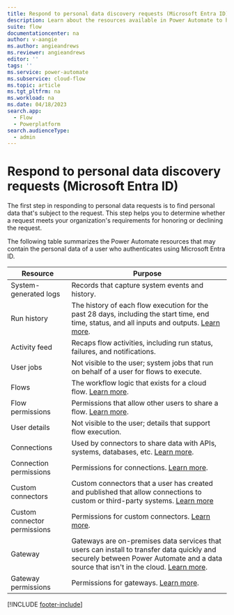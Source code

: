 ```yaml
---
title: Respond to personal data discovery requests (Microsoft Entra ID)
description: Learn about the resources available in Power Automate to help you meet your obligations to discover customers' personal data under various privacy laws and regulations for users who authenticate using Microsoft Entra ID.
suite: flow
documentationcenter: na
author: v-aangie
ms.author: angieandrews
ms.reviewer: angieandrews
editor: ''
tags: ''
ms.service: power-automate
ms.subservice: cloud-flow
ms.topic: article
ms.tgt_pltfrm: na
ms.workload: na
ms.date: 04/18/2023
search.app: 
  - Flow
  - Powerplatform
search.audienceType: 
  - admin
---
```


# Respond to personal data discovery requests (Microsoft Entra ID)

The first step in responding to personal data requests is to find personal data that's subject to the request. This step helps you to determine whether a request meets your organization's requirements for honoring or declining the request.

The following table summarizes the Power Automate resources that may contain the personal data of a user who authenticates using Microsoft Entra ID.

| **Resource** | **Purpose** |
| ----- | ----- |
| System-generated logs | Records that capture system events and history. |
| Run history | The history of each flow execution for the past 28 days, including the start time, end time, status, and all inputs and outputs. [Learn more](https://flow.microsoft.com/blog/download-history-recurrence/). |
| Activity feed | Recaps flow activities, including run status, failures, and notifications. |
| User jobs | Not visible to the user; system jobs that run on behalf of a user for flows to execute. |
| Flows | The workflow logic that exists for a cloud flow. [Learn more](./get-started-logic-flow.md). |
| Flow permissions | Permissions that allow other users to share a flow. [Learn more](./frequently-asked-questions.yml#can-i-share-the-flows-i-create-). |
| User details | Not visible to the user; details that support flow execution. |
| Connections | Used by connectors to share data with APIs, systems, databases, etc. [Learn more](./add-manage-connections.md). |
| Connection permissions | Permissions for connections. [Learn more](./add-manage-connections.md). |
| Custom connectors | Custom connectors that a user has created and published that allow connections to custom or third-party systems. [Learn more](/connectors/custom-connectors/) |
| Custom connector permissions | Permissions for custom connectors. [Learn more](/connectors/custom-connectors/share). |
| Gateway | Gateways are on-premises data services that users can install to transfer data quickly and securely between Power Automate and a data source that isn't in the cloud. [Learn more](./gateway-manage.md). |
| Gateway permissions | Permissions for gateways. [Learn more](/powerapps/maker/canvas-apps/share-app-resources). |

[!INCLUDE [footer-include](includes/footer-banner.md)]
